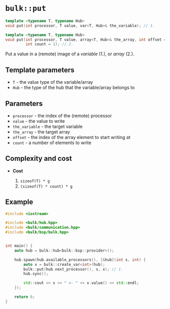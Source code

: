 # `bulk::put`

```cpp
template <typename T, typename Hub>
void put(int processor, T value, var<T, Hub>& the_variable); // 1.

template <typename T, typename Hub>
void put(int processor, T value, array<T, Hub>& the_array, int offset = 0,
         int count = 1); // 2.
```

Put a value in a (remote) image of a *variable* (1.), or *array* (2.).

## Template parameters

* `T` - the value type of the variable/array
* `Hub` - the type of the hub that the variable/array belongs to

## Parameters

* `processor` - the index of the (remote) processor
* `value` - the value to write
* `the_variable` - the target variable
* `the_array` - the target array
* `offset` - the index of the array element to start writing at
* `count` - a number of elements to write

## Complexity and cost

* **Cost**

    1. `sizeof(T) * g`
    2. `(sizeof(T) * count) * g`

## Example

```cpp
#include <iostream>

#include <bulk/hub.hpp>
#include <bulk/communication.hpp>
#include <bulk/bsp/bulk.hpp>


int main() {
    auto hub = bulk::hub<bulk::bsp::provider>();

    hub.spawn(hub.available_processors(), [&hub](int s, int) {
        auto x = bulk::create_var<int>(hub);
        bulk::put(hub.next_processor(), s, x); // 1.
        hub.sync();

        std::cout << s << " <- " << x.value() << std::endl;
    });

    return 0;
}
```
